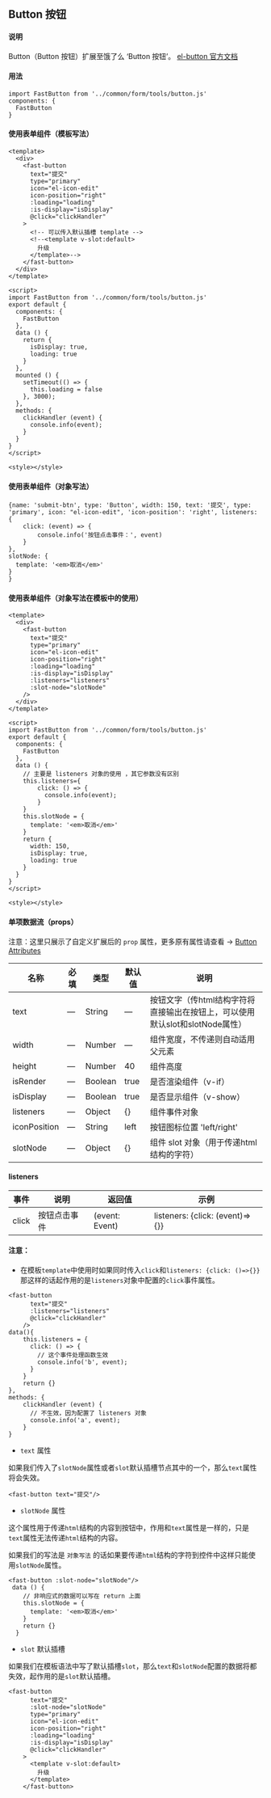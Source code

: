 ## Button 按钮

#### 说明
Button（Button 按钮）扩展至饿了么 ‘Button 按钮’。
[el-button 官方文档](https://element.eleme.cn/#/zh-CN/component/button)

#### 用法

```
import FastButton from '../common/form/tools/button.js'
components: {
  FastButton
}
```

#### 使用表单组件（模板写法）

```
<template>
  <div>
    <fast-button
      text="提交"
      type="primary"
      icon="el-icon-edit"
      icon-position="right"
      :loading="loading"
      :is-display="isDisplay"
      @click="clickHandler"
    >
      <!-- 可以传入默认插槽 template -->
      <!--<template v-slot:default>
        升级
      </template>-->
    </fast-button>
  </div>
</template>

<script>
import FastButton from '../common/form/tools/button.js'
export default {
  components: {
    FastButton
  },
  data () {
    return {
      isDisplay: true,
      loading: true
    }
  },
  mounted () {
    setTimeout(() => {
      this.loading = false
    }, 3000);
  },
  methods: {
    clickHandler (event) {
      console.info(event);
    }
  }
}
</script>

<style></style>

```

#### 使用表单组件（对象写法）

```
{name: 'submit-btn', type: 'Button', width: 150, text: '提交', type: 'primary', icon: "el-icon-edit", 'icon-position': 'right', listeners: {
    click: (event) => {
        console.info('按钮点击事件：', event)
    }
},
slotNode: {
  template: '<em>取消</em>'    
}
}
```

#### 使用表单组件（对象写法在模板中的使用）

```
<template>
  <div>
    <fast-button
      text="提交"
      type="primary"
      icon="el-icon-edit"
      icon-position="right"
      :loading="loading"
      :is-display="isDisplay"
      :listeners="listeners"
      :slot-node="slotNode"
    />
  </div>
</template>

<script>
import FastButton from '../common/form/tools/button.js'
export default {
  components: {
    FastButton
  },
  data () {
    // 主要是 listeners 对象的使用 ，其它参数没有区别
    this.listeners={
        click: () => {
          console.info(event);
        }
    }
    this.slotNode = {
      template: '<em>取消</em>'
    }
    return {
      width: 150,
      isDisplay: true,
      loading: true
    }
  }
}
</script>

<style></style>

```

#### 单项数据流（props）

注意：这里只展示了自定义扩展后的 `prop` 属性，更多原有属性请查看 -> [Button Attributes](https://element.eleme.cn/#/zh-CN/component/button)

名称 | 必填 | 类型 | 默认值 | 说明
---|---|---|---|---
text | — | String |  —  | 按钮文字（传html结构字符将直接输出在按钮上，可以使用默认slot和slotNode属性）
width | — | Number |  —  | 组件宽度，不传递则自动适用父元素
height | — | Number |  40 | 组件高度
isRender | — | Boolean |  true | 是否渲染组件（v-if）
isDisplay | — | Boolean |  true | 是否显示组件（v-show）
listeners | — | Object |  {} | 组件事件对象
iconPosition | — | String |  left | 按钮图标位置  'left/right'
slotNode | — | Object |  {} | 组件 slot 对象（用于传递html结构的字符）

#### listeners

事件 | 说明 | 返回值 | 示例
---|---|---|---
click | 按钮点击事件 | (event: Event) | listeners: {click: (event)=>{}}

#### 注意：

- 在模板`template`中使用时如果同时传入`click`和`listeners: {click: ()=>{}}`那这样的话起作用的是`listeners`对象中配置的`click`事件属性。

```
<fast-button
      text="提交"
      :listeners="listeners"
      @click="clickHandler"
    />
data(){
    this.listeners = {
      click: () => {
        // 这个事件处理函数生效
        console.info('b', event);
      }
    }
    return {}
},
methods: {
    clickHandler (event) {
      // 不生效，因为配置了 listeners 对象
      console.info('a', event);
    }
}
```


- `text` 属性

如果我们传入了`slotNode`属性或者`slot`默认插槽节点其中的一个，那么`text`属性将会失效。

```
<fast-button text="提交"/>
```

- `slotNode` 属性
 
这个属性用于传递`html`结构的内容到按钮中，作用和`text`属性是一样的，只是`text`属性无法传递`html`结构的内容。

如果我们的写法是 `对象写法` 的话如果要传递`html`结构的字符到控件中这样只能使用`slotNode`属性。

```
<fast-button :slot-node="slotNode"/>
 data () {
    // 非响应式的数据可以写在 return 上面
    this.slotNode = {
      template: '<em>取消</em>'
    }
    return {}
  }
```

- `slot` 默认插槽

如果我们在模板语法中写了默认插槽`slot`，那么`text`和`slotNode`配置的数据将都失效，起作用的是`slot`默认插槽。

```
<fast-button
      text="提交"
      :slot-node="slotNode"
      type="primary"
      icon="el-icon-edit"
      icon-position="right"
      :loading="loading"
      :is-display="isDisplay"
      @click="clickHandler"
    >
      <template v-slot:default>
        升级
      </template>
    </fast-button>
```


